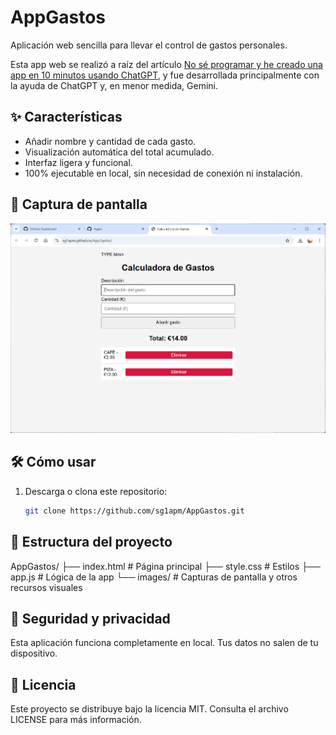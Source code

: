 # AppGastos

Aplicación web sencilla para llevar el control de gastos personales.

Esta app web se realizó a raíz del artículo [No sé programar y he creado una app en 10 minutos usando ChatGPT](https://www.applesfera.com/tutoriales/no-se-programar-he-creado-app-10-minutos-usando-chatgpt-iphone-paso-a-paso-para-principiantes), y fue desarrollada principalmente con la ayuda de ChatGPT y, en menor medida, Gemini.

## ✨ Características

- Añadir nombre y cantidad de cada gasto.
- Visualización automática del total acumulado.
- Interfaz ligera y funcional.
- 100% ejecutable en local, sin necesidad de conexión ni instalación.

## 📸 Captura de pantalla

![Vista de la app](images/Captura%20de%20pantalla%202025-05-21%20084306.png)

## 🛠️ Cómo usar

1. Descarga o clona este repositorio:
   ```bash
   git clone https://github.com/sg1apm/AppGastos.git

## 📁 Estructura del proyecto

AppGastos/
├── index.html      # Página principal
├── style.css       # Estilos
├── app.js          # Lógica de la app
└── images/         # Capturas de pantalla y otros recursos visuales

## 🔐 Seguridad y privacidad

Esta aplicación funciona completamente en local. Tus datos no salen de tu dispositivo.

## 📄 Licencia

Este proyecto se distribuye bajo la licencia MIT. Consulta el archivo LICENSE para más información.
